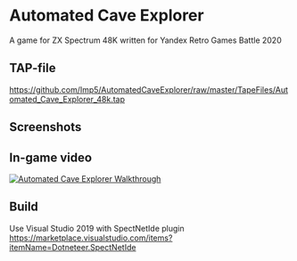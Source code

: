 # Automated Cave Explorer
A game for ZX Spectrum 48K written for Yandex Retro Games Battle 2020

## TAP-file
https://github.com/Imp5/AutomatedCaveExplorer/raw/master/TapeFiles/Automated_Cave_Explorer_48k.tap

## Screenshots

[](https://raw.githubusercontent.com/Imp5/AutomatedCaveExplorer/master/Screenshots/screen0.png)  [](https://raw.githubusercontent.com/Imp5/AutomatedCaveExplorer/master/Screenshots/screen1.png)

[](https://raw.githubusercontent.com/Imp5/AutomatedCaveExplorer/master/Screenshots/screen2.png)  [](https://raw.githubusercontent.com/Imp5/AutomatedCaveExplorer/master/Screenshots/screen3.png)

## In-game video

[![Automated Cave Explorer Walkthrough](https://img.youtube.com/vi/RaLi_eozBaU/0.jpg)](https://www.youtube.com/watch?v=RaLi_eozBaU "Automated Cave Explorer Walkthrough")

## Build
Use Visual Studio 2019 with SpectNetIde plugin https://marketplace.visualstudio.com/items?itemName=Dotneteer.SpectNetIde
